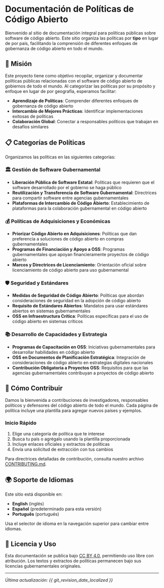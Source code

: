 # Documentación de Políticas de Código Abierto

Bienvenido al sitio de documentación integral para políticas públicas sobre software de código abierto. Este sitio organiza las políticas por **tipo** en lugar de por país, facilitando la comprensión de diferentes enfoques de gobernanza de código abierto en todo el mundo.

## 🎯 Misión

Este proyecto tiene como objetivo recopilar, organizar y documentar políticas públicas relacionadas con el software de código abierto de gobiernos de todo el mundo. Al categorizar las políticas por su propósito y enfoque en lugar de por geografía, esperamos facilitar:

- **Aprendizaje de Políticas**: Comprender diferentes enfoques de gobernanza de código abierto
- **Intercambio de Mejores Prácticas**: Identificar implementaciones exitosas de políticas
- **Colaboración Global**: Conectar a responsables políticos que trabajan en desafíos similares

## 📋 Categorías de Políticas

Organizamos las políticas en las siguientes categorías:

### 🏛️ Gestión de Software Gubernamental
- **Liberación Pública de Software Estatal**: Políticas que requieren que el software desarrollado por el gobierno se haga público
- **Reutilización y Transferencia de Software Gubernamental**: Directrices para compartir software entre agencias gubernamentales
- **Plataformas de Intercambio de Código Abierto**: Establecimiento de plataformas para la colaboración gubernamental en código abierto

### 💰 Políticas de Adquisiciones y Económicas
- **Priorizar Código Abierto en Adquisiciones**: Políticas que dan preferencia a soluciones de código abierto en compras gubernamentales
- **Programas de Financiación y Apoyo a OSS**: Programas gubernamentales que apoyan financieramente proyectos de código abierto
- **Marcos y Directrices de Licenciamiento**: Orientación oficial sobre licenciamiento de código abierto para uso gubernamental

### 🛡️ Seguridad y Estándares
- **Medidas de Seguridad de Código Abierto**: Políticas que abordan consideraciones de seguridad en la adopción de código abierto
- **Requisito de Estándares Abiertos**: Mandatos para usar estándares abiertos en sistemas gubernamentales
- **OSS en Infraestructura Crítica**: Políticas específicas para el uso de código abierto en sistemas críticos

### 📚 Desarrollo de Capacidades y Estrategia
- **Programas de Capacitación en OSS**: Iniciativas gubernamentales para desarrollar habilidades en código abierto
- **OSS en Documentos de Planificación Estratégica**: Integración de consideraciones de código abierto en estrategias digitales nacionales
- **Contribución Obligatoria a Proyectos OSS**: Requisitos para que las agencias gubernamentales contribuyan a proyectos de código abierto

## 🤝 Cómo Contribuir

Damos la bienvenida a contribuciones de investigadores, responsables políticos y defensores del código abierto de todo el mundo. Cada página de política incluye una plantilla para agregar nuevos países y ejemplos.

### Inicio Rápido
1. Elige una categoría de política que te interese
2. Busca tu país o agrégalo usando la plantilla proporcionada
3. Incluye enlaces oficiales y extractos de políticas
4. Envía una solicitud de extracción con tus cambios

Para directrices detalladas de contribución, consulta nuestro archivo [CONTRIBUTING.md](CONTRIBUTING.md).

## 🌍 Soporte de Idiomas

Este sitio está disponible en:
- **English** (inglés)
- **Español** (predeterminado para esta versión)
- **Português** (portugués)

Usa el selector de idioma en la navegación superior para cambiar entre idiomas.

## 📄 Licencia y Uso

Esta documentación se publica bajo [CC BY 4.0](https://creativecommons.org/licenses/by/4.0/), permitiendo uso libre con atribución. Los textos y extractos de políticas permanecen bajo sus licencias gubernamentales originales.

---

*Última actualización: {{ git_revision_date_localized }}*
